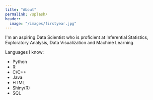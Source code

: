 ```yaml
---
title: "About"
permalink: /splash/
header:
  image: "/images/firstyear.jpg"
---
```


I'm an aspiring Data Scientist who is proficient at Inferential Statistics, Exploratory Analysis, Data Visualization and Machine Learning.

Languages I know:
* Python
* R
* C/C++
* Java
* HTML
* Shiny(R)
* SQL
